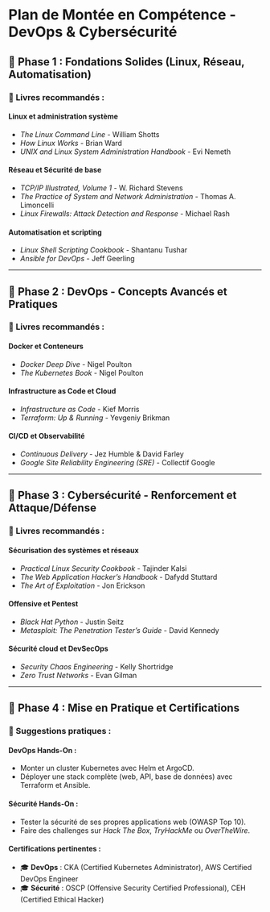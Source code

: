 # Plan de Montée en Compétence - DevOps & Cybersécurité

## 🔹 Phase 1 : Fondations Solides (Linux, Réseau, Automatisation)
### 📖 Livres recommandés :
#### **Linux et administration système**
- *The Linux Command Line* - William Shotts  
- *How Linux Works* - Brian Ward  
- *UNIX and Linux System Administration Handbook* - Evi Nemeth  

#### **Réseau et Sécurité de base**
- *TCP/IP Illustrated, Volume 1* - W. Richard Stevens  
- *The Practice of System and Network Administration* - Thomas A. Limoncelli  
- *Linux Firewalls: Attack Detection and Response* - Michael Rash  

#### **Automatisation et scripting**
- *Linux Shell Scripting Cookbook* - Shantanu Tushar  
- *Ansible for DevOps* - Jeff Geerling  

---

## 🔹 Phase 2 : DevOps - Concepts Avancés et Pratiques
### 📖 Livres recommandés :
#### **Docker et Conteneurs**
- *Docker Deep Dive* - Nigel Poulton  
- *The Kubernetes Book* - Nigel Poulton  

#### **Infrastructure as Code et Cloud**
- *Infrastructure as Code* - Kief Morris  
- *Terraform: Up & Running* - Yevgeniy Brikman  

#### **CI/CD et Observabilité**
- *Continuous Delivery* - Jez Humble & David Farley  
- *Google Site Reliability Engineering (SRE)* - Collectif Google  

---

## 🔹 Phase 3 : Cybersécurité - Renforcement et Attaque/Défense
### 📖 Livres recommandés :
#### **Sécurisation des systèmes et réseaux**
- *Practical Linux Security Cookbook* - Tajinder Kalsi  
- *The Web Application Hacker’s Handbook* - Dafydd Stuttard  
- *The Art of Exploitation* - Jon Erickson  

#### **Offensive et Pentest**
- *Black Hat Python* - Justin Seitz  
- *Metasploit: The Penetration Tester’s Guide* - David Kennedy  

#### **Sécurité cloud et DevSecOps**
- *Security Chaos Engineering* - Kelly Shortridge  
- *Zero Trust Networks* - Evan Gilman  

---

## 🔹 Phase 4 : Mise en Pratique et Certifications
### 🌟 Suggestions pratiques :
#### **DevOps Hands-On :**
- Monter un cluster Kubernetes avec Helm et ArgoCD.  
- Déployer une stack complète (web, API, base de données) avec Terraform et Ansible.  

#### **Sécurité Hands-On :**
- Tester la sécurité de ses propres applications web (OWASP Top 10).  
- Faire des challenges sur *Hack The Box*, *TryHackMe* ou *OverTheWire*.  

#### **Certifications pertinentes :**
- 🎓 **DevOps** : CKA (Certified Kubernetes Administrator), AWS Certified DevOps Engineer  
- 🎓 **Sécurité** : OSCP (Offensive Security Certified Professional), CEH (Certified Ethical Hacker)  

